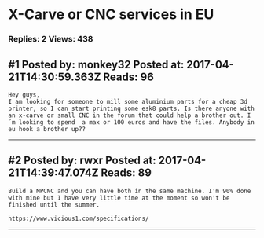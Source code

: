 # X-Carve or CNC services in EU

### Replies: 2 Views: 438

## \#1 Posted by: monkey32 Posted at: 2017-04-21T14:30:59.363Z Reads: 96

```
Hey guys,
I am looking for someone to mill some aluminium parts for a cheap 3d printer, so I can start printing some esk8 parts. Is there anyone with an x-carve or small CNC in the forum that could help a brother out. I´m looking to spend  a max or 100 euros and have the files. Anybody in eu hook a brother up??
```

---
## \#2 Posted by: rwxr Posted at: 2017-04-21T14:39:47.074Z Reads: 89

```
Build a MPCNC and you can have both in the same machine. I'm 90% done with mine but I have very little time at the moment so won't be finished until the summer.

https://www.vicious1.com/specifications/
```

---
